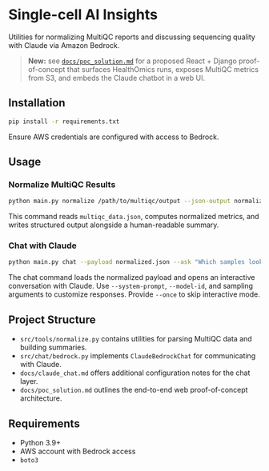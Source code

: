 # Single-cell AI Insights

Utilities for normalizing MultiQC reports and discussing sequencing quality with Claude via Amazon Bedrock.

> **New:** see [`docs/poc_solution.md`](docs/poc_solution.md) for a proposed React + Django proof-of-concept that surfaces
> HealthOmics runs, exposes MultiQC metrics from S3, and embeds the Claude chatbot in a web UI.

## Installation

```bash
pip install -r requirements.txt
```

Ensure AWS credentials are configured with access to Bedrock.

## Usage

### Normalize MultiQC Results

```bash
python main.py normalize /path/to/multiqc/output --json-output normalized.json
```

This command reads `multiqc_data.json`, computes normalized metrics, and writes structured output alongside a human-readable summary.

### Chat with Claude

```bash
python main.py chat --payload normalized.json --ask "Which samples look concerning?"
```

The chat command loads the normalized payload and opens an interactive conversation with Claude. Use `--system-prompt`, `--model-id`, and sampling arguments to customize responses. Provide `--once` to skip interactive mode.

## Project Structure

- `src/tools/normalize.py` contains utilities for parsing MultiQC data and building summaries.
- `src/chat/bedrock.py` implements `ClaudeBedrockChat` for communicating with Claude.
- `docs/claude_chat.md` offers additional configuration notes for the chat layer.
- `docs/poc_solution.md` outlines the end-to-end web proof-of-concept architecture.

## Requirements

- Python 3.9+
- AWS account with Bedrock access
- `boto3`
